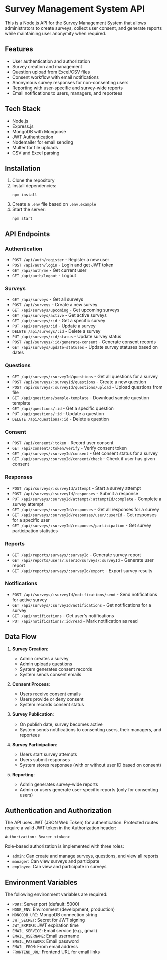 # Survey Management System API

This is a Node.js API for the Survey Management System that allows administrators to create surveys, collect user consent, and generate reports while maintaining user anonymity when required.

## Features

- User authentication and authorization
- Survey creation and management
- Question upload from Excel/CSV files
- Consent workflow with email notifications
- Anonymous survey responses for non-consenting users
- Reporting with user-specific and survey-wide reports
- Email notifications to users, managers, and reportees

## Tech Stack

- Node.js
- Express.js
- MongoDB with Mongoose
- JWT Authentication
- Nodemailer for email sending
- Multer for file uploads
- CSV and Excel parsing

## Installation

1. Clone the repository
2. Install dependencies:
   ```
   npm install
   ```
3. Create a `.env` file based on `.env.example`
4. Start the server:
   ```
   npm start
   ```

## API Endpoints

### Authentication

- `POST /api/auth/register` - Register a new user
- `POST /api/auth/login` - Login and get JWT token
- `GET /api/auth/me` - Get current user
- `GET /api/auth/logout` - Logout

### Surveys

- `GET /api/surveys` - Get all surveys
- `POST /api/surveys` - Create a new survey
- `GET /api/surveys/upcoming` - Get upcoming surveys
- `GET /api/surveys/active` - Get active surveys
- `GET /api/surveys/:id` - Get a specific survey
- `PUT /api/surveys/:id` - Update a survey
- `DELETE /api/surveys/:id` - Delete a survey
- `PUT /api/surveys/:id/status` - Update survey status
- `POST /api/surveys/:id/generate-consent` - Generate consent records
- `GET /api/surveys/update-statuses` - Update survey statuses based on dates

### Questions

- `GET /api/surveys/:surveyId/questions` - Get all questions for a survey
- `POST /api/surveys/:surveyId/questions` - Create a new question
- `POST /api/surveys/:surveyId/questions/upload` - Upload questions from file
- `GET /api/questions/sample-template` - Download sample question template
- `GET /api/questions/:id` - Get a specific question
- `PUT /api/questions/:id` - Update a question
- `DELETE /api/questions/:id` - Delete a question

### Consent

- `POST /api/consent/:token` - Record user consent
- `GET /api/consent/:token/verify` - Verify consent token
- `GET /api/surveys/:surveyId/consent` - Get consent status for a survey
- `GET /api/surveys/:surveyId/consent/check` - Check if user has given consent

### Responses

- `POST /api/surveys/:surveyId/attempt` - Start a survey attempt
- `POST /api/surveys/:surveyId/responses` - Submit a response
- `PUT /api/surveys/:surveyId/attempt/:attemptId/complete` - Complete a survey attempt
- `GET /api/surveys/:surveyId/responses` - Get all responses for a survey
- `GET /api/surveys/:surveyId/responses/user/:userId` - Get responses for a specific user
- `GET /api/surveys/:surveyId/responses/participation` - Get survey participation statistics

### Reports

- `GET /api/reports/surveys/:surveyId` - Generate survey report
- `GET /api/reports/users/:userId/surveys/:surveyId` - Generate user report
- `GET /api/reports/surveys/:surveyId/export` - Export survey results

### Notifications

- `POST /api/surveys/:surveyId/notifications/send` - Send notifications for active survey
- `GET /api/surveys/:surveyId/notifications` - Get notifications for a survey
- `GET /api/notifications` - Get user's notifications
- `PUT /api/notifications/:id/read` - Mark notification as read

## Data Flow

1. **Survey Creation**:
   - Admin creates a survey
   - Admin uploads questions
   - System generates consent records
   - System sends consent emails

2. **Consent Process**:
   - Users receive consent emails
   - Users provide or deny consent
   - System records consent status

3. **Survey Publication**:
   - On publish date, survey becomes active
   - System sends notifications to consenting users, their managers, and reportees

4. **Survey Participation**:
   - Users start survey attempts
   - Users submit responses
   - System stores responses (with or without user ID based on consent)

5. **Reporting**:
   - Admin generates survey-wide reports
   - Admin or users generate user-specific reports (only for consenting users)

## Authentication and Authorization

The API uses JWT (JSON Web Token) for authentication. Protected routes require a valid JWT token in the Authorization header:

```
Authorization: Bearer <token>
```

Role-based authorization is implemented with three roles:
- `admin`: Can create and manage surveys, questions, and view all reports
- `manager`: Can view surveys and participate
- `employee`: Can view and participate in surveys

## Environment Variables

The following environment variables are required:

- `PORT`: Server port (default: 5000)
- `NODE_ENV`: Environment (development, production)
- `MONGODB_URI`: MongoDB connection string
- `JWT_SECRET`: Secret for JWT signing
- `JWT_EXPIRE`: JWT expiration time
- `EMAIL_SERVICE`: Email service (e.g., gmail)
- `EMAIL_USERNAME`: Email username
- `EMAIL_PASSWORD`: Email password
- `EMAIL_FROM`: From email address
- `FRONTEND_URL`: Frontend URL for email links

